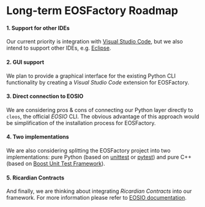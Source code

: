 # Long-term EOSFactory Roadmap

#### 1. Support for other IDEs

Our current priority is integration with [Visual Studio Code](https://code.visualstudio.com), but we also intend to support other IDEs, e.g. [Eclipse](https://www.eclipse.org/ide/).

#### 2. GUI support

We plan to provide a graphical interface for the existing Python CLI functionality by creating a *Visual Studio Code* extension for EOSFactory.

#### 3. Direct connection to EOSIO

We are considering pros & cons of connecting our Python layer directly to `cleos`, the official *EOSIO* CLI. The obvious advantage of this approach would be simplification of the installation process for EOSFactory.

#### 4. Two implementations

We are also considering splitting the EOSFactory project into two implementations: pure Python (based on [unittest](https://docs.python.org/3/library/unittest.html) or [pytest](https://docs.pytest.org/en/latest/)) and pure C++ (based on [Boost Unit Test Framework](https://www.boost.org/doc/libs/1_53_0/libs/test/doc/html/utf.html)).

#### 5. Ricardian Contracts

And finally, we are thinking about integrating *Ricardian Contracts* into our framework. For more information please refer to [EOSIO documentation](https://github.com/EOSIO/eos/wiki/Tutorial-Hello-World-Contract#hello-world-ricardian-contract).

